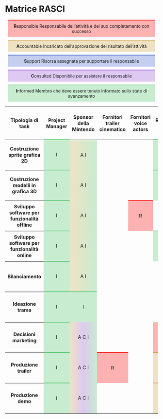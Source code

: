 # Matrice RASCI


<style type="text/css">
h2,h3 {
    margin:0px;
    padding:0px;
    color:#fff !important;
}

table {
    border-collapse: collapse;
    table-layout: fixed;
    width: 100%;
}


td,tr,th{
    width: 100px !important;
    height: 100px !important;
}

tr{
    box-sizing: border-box !important;
}

.div{
    padding:10px;
    margin:10px;
}

.informed { background-color:rgba(77, 195, 105, 0.3);border-top-style: solid;
border-top-width: 2px;border-top-color: rgb(77, 195, 105); text-align:center;}

.consulted { background-color:rgba(148, 81, 214, 0.3); border-top-color: rgb(148, 81, 214);border-top-style: solid;
border-top-width: 2px;text-align:center;}

.support { background-color:rgba(63, 101, 204, 0.3); border-top-color: rgb(63, 101, 204);border-top-style: solid;
border-top-width: 2px;text-align:center;}
.accountable { background-color:rgba(204, 164, 63, 0.3);border-top-color: rgb(204, 164, 63);border-top-style: solid;
border-top-width: 2px;text-align:center;}
.responsible { background-color:rgba(250, 0, 0, 0.3);border-top-color: rgb(250, 0, 0);border-top-style: solid;
border-top-width: 2px;text-align:center;}

.a-r {
    background: linear-gradient(to right, rgba(250, 0, 0, 0.3), rgba(204, 164, 63, 0.3)); text-align:center;
}

.i-a {
    background: linear-gradient(to right, rgba(204, 164, 63, 0.3),rgba(77, 195, 105, 0.3)); text-align:center;
}

.a-c-i {
     background: linear-gradient(to right, rgba(204, 164, 63, 0.3),rgba(148, 81, 214, 0.3),rgba(77, 195, 105, 0.3)); text-align:center;
}

</style>



<div class="responsible div" > <strong>R</strong>esponsible Responsabile dell’attività e del suo completamento con 
successo</div>
<div class="accountable div" > <strong>A</strong>ccountable  Incaricato dell’approvazione del risultato dell’attività</div>
<div class="support div" > <strong>S</strong>upport  Risorsa assegnata per supportare il responsabile</div>
<div class="consulted div" > <strong>C</strong>onsulted Disponibile per assistere il responsabile</div>
<div class="informed div" > <strong>I</strong>nformed Membro che deve essere tenuto informato sullo stato di 
avanzamento</div>





<table>
  <thead>
    <tr>
        <th > Tipologia di task </th>
        <th >Project Manager </th>
        <th >Sponsor della Mintendo </th>
        <th >Fornitori trailer cinematico</th>
        <th >Fornitori voice actors</th>
        <th >Resoponsabile marketing </th>
        <th >Team marketing     </th>
        <th >Resoponsabili grafica 2D </th>
        <th >Team grafica 2D   </th>
        <th >Resoponsabili grafica 3D </th>
        <th >Team grafica 3D   </th>
        <th >Resoponsabili produzione software offline </th>
        <th >Team produzione software offline   </th>
        <th >Resoponsabili produzione software online </th>
        <th >Team produzione software online   </th>
        <th >Esperto bilanciamento </th>
        <th >Esperto produzione trama   </th>
        <th >Esperto produzione musica ed effetti sonori   </th>
    </tr>
  </thead>
  <tbody>
    <tr>
        <th>Costruzione sprite grafica 2D</th>
        <td class = "informed">I</td>
        <td class="i-a">A I </td>
        <td ></td>
        <td ></td>
        <td class = "informed">I</td>
        <td ></td>
        <td  class = "a-r"> R A</td>
        <td class ="responsible">R</td>
        <td class ="consulted"> C </td>
        <td></td>
        <td ></td>
        <td ></td>
        <td ></td>
        <td ></td>
        <td ></td>
        <td ></td>
        <td ></td>
    </tr>
    <tr>
        <th>Costruzione modelli in grafica 3D</th>
        <td class = "informed">I</td>
        <td class="i-a">A I</td>
        <td ></td>
        <td ></td>
        <td class = "informed">I</td>
        <td ></td>
        <td class= "consulted"> C </td>
        <td></td>
        <td  class = "a-r">R A </td>
        <td class ="responsible">R</td>
        <td ></td>
        <td ></td>
        <td ></td>
        <td ></td>
        <td ></td>
        <td ></td>
        <td ></td>
    </tr>
    <tr>
        <th>Sviluppo software per funzionalità offline </th>
        <td class = "informed">I</td>
        <td class="i-a">A I</td>
        <td ></td>
        <td class ="responsible">R</td>
        <td ></td>
        <td ></td>
        <td ></td>
        <td></td>
        <td></td>
        <td></td>
        <td  class = "a-r">R A</td>
        <td class ="responsible">R</td>
        <td class= "consulted"> C </td>
        <td ></td>
        <td class= "support"> S </td>
        <td class= "support"> S </td>
        <td class ="responsible">R</td>
    </tr>
    <tr>
        <th>Sviluppo software per funzionalità online</th>
        <td class = "informed">I</td>
        <td class="i-a"> A I</td>
        <td ></td>
        <td ></td>
        <td class = "informed">I</td>
        <td ></td>
        <td ></td>
        <td></td>
        <td></td>
        <td></td>
        <td class= "consulted"> C </td>
        <td ></td>
        <td  class = "a-r"> R A</td>
        <td class ="responsible">R</td>
        <td ></td>
        <td ></td>
        <td class ="responsible">R</td>
    </tr>
    <tr>
        <th>Bilanciamento </th>
        <td class = "informed">I</td>
        <td class="i-a"> A I </td>
        <td ></td>
        <td ></td>
        <td ></td>
        <td ></td>
        <td ></td>
        <td></td>
        <td></td>
        <td></td>
        <td class = "support">S</td>
        <td class = "informed">I</td>
        <td ></td>
        <td ></td>
        <td  class = "a-r"> R A</td>
        <td ></td>
        <td ></td>
    </tr>
    <tr>
        <th>Ideazione trama </th>
        <td class = "informed">I</td>
        <td class = "informed">I</td>
        <td ></td>
        <td ></td>
        <td ></td>
        <td ></td>
        <td class = "informed">I</td>
        <td></td>
        <td class = "informed">I</td>
        <td></td>
        <td class = "informed">I</td>
        <td class = "informed">I</td>
        <td ></td>
        <td ></td>
        <td ></td>
        <td  class = "a-r">R A</td>
        <td ></td>
    </tr>
    <tr>
        <th>Decisioni marketing </th>
        <td class = "informed">I</td>
        <td class="a-c-i"> A C I</td>
        <td ></td>
        <td ></td>
        <td  class = "a-r"> R A</td>
        <td class ="responsible">R</td>
        <td ></td>
        <td></td>
        <td></td>
        <td></td>
        <td ></td>
        <td ></td>
        <td ></td>
        <td ></td>
        <td ></td>
        <td ></td>
        <td ></td>
    </tr>
    <tr>
        <th>Produzione trailer </th>
        <td class = "informed">I</td>
        <td class="a-c-i"> A C I</td>
        <td class ="responsible">R</td>
        <td ></td>
        <td  class = "accountable"> A</td>
        <td ></td>
        <td  class = "a-r"> R A</td>
        <td class ="responsible">R</td>
        <td  class = "a-r"> R A</td>
        <td class ="responsible">R</td>
        <td></td>
        <td ></td>
        <td ></td>
        <td ></td>
        <td ></td>
        <td ></td>
        <td class ="responsible">R</td>
    </tr>
    <tr>
        <th>Produzione demo </th>
         <td class = "informed">I</td>
        <td class="a-c-i"> A C I</td>
        <td ></td>
        <td ></td>
        <td  class = "accountable"> A</td>
        <td ></td>
        <td  class = "a-r"> R A</td>
        <td class ="responsible">R</td>
        <td  class = "a-r"> R A</td>
        <td class ="responsible">R</td>
        <td  class = "a-r"> R A</td>
        <td class ="responsible">R</td>
        <td  class = "a-r"> R A</td>
        <td class ="responsible">R</td>
        <td class ="responsible">R</td>
       <td class ="responsible">R</td>
       <td class ="responsible">R</td>
    </tr>
  </tbody>
</table>
